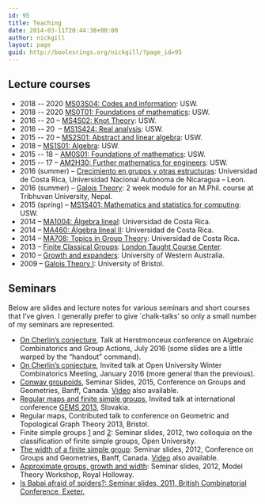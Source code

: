 ```yaml
---
id: 95
title: Teaching
date: 2014-03-11T20:44:38+00:00
author: nickgill
layout: page
guid: http://boolesrings.org/nickgill/?page_id=95
---
```

## Lecture courses

  * 2018 -- 2020 [MS03S04: Codes and information](https://icis.southwales.ac.uk/studentmodules/13580/studentmodulespecifications): USW.
  * 2018 -- 2020 [MS0T01: Foundations of mathematics](https://icis.southwales.ac.uk/studentmodules/12630/studentmodulespecifications): USW.
  * 2016 -- 20 &#8211; [MS4S02: Knot Theory](https://icis.southwales.ac.uk/studentmodules/12336/studentmodulespecifications): USW.
  * 2016 -- 20  &#8211; [MS1S424: Real analysis](https://icis.southwales.ac.uk/studentmodules/10232/studentmodulespecifications): USW.
  * 2015 -- 20  &#8211; [MS2S01: Abstract and linear algebra](https://icis.southwales.ac.uk/studentmodules/8362/studentmodulespecifications): USW.
  * 2018 &#8211; [MS1S01: Algebra](https://icis.southwales.ac.uk/studentmodules/14061/studentmodulespecifications): USW. 
  * 2015 -- 18 &#8211; [AM0S01: Foundations of mathematics](https://icis.southwales.ac.uk/studentmodules/8268/studentmodulespecifications): USW.
  * 2015 -- 17 &#8211; [AM2H30: Further mathematics for engineers](https://icis.southwales.ac.uk/studentmodules/101/studentmodulespecifications): USW.
  * 2016 (summer) &#8211; [Crecimiento en grupos y otras estructuras](/2016/07/19/crecimiento-en-grupos-y-otras-estructuras/): Universidad de Costa Rica, Universidad Nacional Autònoma de Nicaragua &#8211; Leon.
  * 2016 (summer) &#8211; [Galois Theory](http://www.rnta.eu/nap/): 2 week module for an M.Phil. course at Tribhuvan University, Nepal.
  * 2015 (spring) &#8211; [MS1S401: Mathematics and statistics for computing](https://icis.southwales.ac.uk/studentmodules/1676/studentmodulespecifications): USW.
  * 2014 &#8211; [MA1004: Álgebra lineal](2014/07/29/ma1004-algebra-lineal/): Universidad de Costa Rica.
  * 2014 &#8211; [MA460: Álgebra lineal II](2014/05/22/algebra-lineal-ii/): Universidad de Costa Rica.
  * 2014 &#8211; [MA708: Topics in Group Theory](2014/03/11/topics-in-group-theory/): Universidad de Costa Rica.
  * 2013 &#8211; [Finite Classical Groups](2014/03/11/finite-classical-groups/): [London Taught Course Center](http://www.ltcc.ac.uk/).
  * 2010 &#8211; [Growth and expanders](2014/03/11/expanders-and-growth-in-groups/): University of Western Australia.
  * 2009 &#8211; [Galois Theory I](2014/03/11/galois-theory/): University of Bristol.

## Seminars

Below are slides and lecture notes for various seminars and short courses that I&#8217;ve given. I generally prefer to give \`chalk-talks&#8217; so only a small number of my seminars are represented.

  * [On Cherlin&#8217;s conjecture](files/2016/07/cherlin_herst.pdf), Talk at Herstmonceux conference on Algebraic Combinatorics and Group Actions, July 2016 (some slides are a little warped by the &#8220;handout&#8221; command).
  * [On Cherlin&#8217;s conjecture](files/2016/04/cherlin.pdf), Invited talk at Open University Winter Combinatorics Meeting, January 2016 (more general than the previous).
  * [Conway groupoids](files/2016/04/groupoids.pdf), Seminar Slides, 2015, Conference on Groups and Geometries, Banff, Canada. [Video](https://www.birs.ca/events/2015/5-day-workshops/15w5017/videos/watch/201505071749-Gill.html) also available.
  * [Regular maps and finite simple groups](files/2014/03/regularmaps.pdf), Invited talk at international conference [GEMS 2013](http://univac.savbb.sk:8080/gems13/), Slovakia.
  * <a>Regular maps</a>, Contributed talk to conference on Geometric and Topological Graph Theory 2013, Bristol.
  * Finite simple groups [1](files/2014/03/fg1.pdf) and [2](files/2014/03/fg2.pdf): Seminar slides, 2012, two colloquia on the classification of finite simple groups, Open University.
  * [The width of a finite simple group](files/2014/03/Banfftalk.pdf): Seminar slides, 2012, Conference on Groups and Geometries, Banff, Canada. [Video](http://www.birs.ca/events/2012/5-day-workshops/12w5034/videos/watch/201209050941-Gill.mp4) also available.
  * [Approximate groups, growth and width](files/2014/03/modeltalk.pdf): Seminar slides, 2012, Model Theory Workshop, Royal Holloway.
  * [Is Babai afraid of spiders?: Seminar slides, 2011, British Combinatorial Conference, Exeter.](files/2014/03/spidertalk2.pdf)
